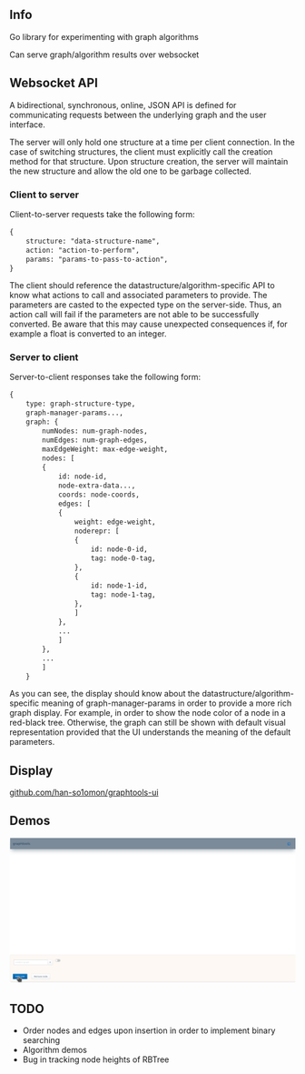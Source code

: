 ## Info
Go library for experimenting with graph algorithms

Can serve graph/algorithm results over websocket

## Websocket API
A bidirectional, synchronous, online, JSON API is defined for communicating
requests between the underlying graph and the user interface.

The server will only hold one structure at a time per client connection. In the
case of switching structures, the client must explicitly call the creation
method for that structure. Upon structure creation, the server will maintain the
new structure and allow the old one to be garbage collected.

### Client to server
Client-to-server requests take the following form:
```      
{
    structure: "data-structure-name",
    action: "action-to-perform",
    params: "params-to-pass-to-action",
}
```

The client should reference the datastructure/algorithm-specific API to know
what actions to call and associated parameters to provide. The parameters are
casted to the expected type on the server-side. Thus, an action call will fail
if the parameters are not able to be successfully converted. Be aware that this
may cause unexpected consequences if, for example a float is converted to an
integer.

### Server to client
Server-to-client responses take the following form:
```
{
    type: graph-structure-type,
    graph-manager-params...,
    graph: {
        numNodes: num-graph-nodes,
        numEdges: num-graph-edges,
        maxEdgeWeight: max-edge-weight,
        nodes: [
        {
            id: node-id,
            node-extra-data...,
            coords: node-coords,
            edges: [
            {
                weight: edge-weight,
                noderepr: [
                {
                    id: node-0-id,
                    tag: node-0-tag,
                },
                {
                    id: node-1-id,
                    tag: node-1-tag,
                },
                ]
            },
            ...
            ]
        },
        ...
        ]
    }
```

As you can see, the display should know about the
datastructure/algorithm-specific meaning of
graph-manager-params in order to provide a more rich graph display.
For example, in order to show the node color of a node in a red-black
tree. Otherwise, the graph can still be shown with default visual representation
provided that the UI understands the meaning of the default parameters.

## Display
[github.com/han-so1omon/graphtools-ui](https://github.com/han-so1omon/graphtools-ui)

## Demos
![](demos/rbtree-demo-1.gif)

## TODO
- Order nodes and edges upon insertion in order to implement binary searching
- Algorithm demos
- Bug in tracking node heights of RBTree
